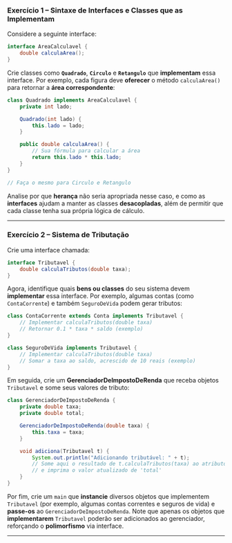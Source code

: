 ### **Exercício 1 – Sintaxe de Interfaces e Classes que as Implementam**

Considere a seguinte interface:

```java
interface AreaCalculavel {
    double calculaArea();
}
```

Crie classes como **`Quadrado`**, **`Circulo`** e **`Retangulo`** que **implementam** essa interface. Por exemplo, cada figura deve **oferecer** o método `calculaArea()` para retornar a **área correspondente**:

```java
class Quadrado implements AreaCalculavel {
    private int lado;

    Quadrado(int lado) {
        this.lado = lado;
    }

    public double calculaArea() {
        // Sua fórmula para calcular a área
        return this.lado * this.lado;
    }
}

// Faça o mesmo para Circulo e Retangulo
```

Analise por que **herança** não seria apropriada nesse caso, e como as **interfaces** ajudam a manter as classes **desacopladas**, além de permitir que cada classe tenha sua própria lógica de cálculo.

---

### **Exercício 2 – Sistema de Tributação**

Crie uma interface chamada:

```java
interface Tributavel {
    double calculaTributos(double taxa);
}
```

Agora, identifique quais **bens ou classes** do seu sistema devem **implementar** essa interface. Por exemplo, algumas contas (como `ContaCorrente`) e também `SeguroDeVida` podem gerar tributos:

```java
class ContaCorrente extends Conta implements Tributavel {
    // Implementar calculaTributos(double taxa)
    // Retornar 0.1 * taxa * saldo (exemplo)
}

class SeguroDeVida implements Tributavel {
    // Implementar calculaTributos(double taxa)
    // Somar a taxa ao saldo, acrescido de 10 reais (exemplo)
}
```

Em seguida, crie um **GerenciadorDeImpostoDeRenda** que receba objetos `Tributavel` e some seus valores de tributo:

```java
class GerenciadorDeImpostoDeRenda {
    private double taxa;
    private double total;

    GerenciadorDeImpostoDeRenda(double taxa) {
        this.taxa = taxa;
    }

    void adiciona(Tributavel t) {
        System.out.println("Adicionando tributável: " + t);
        // Some aqui o resultado de t.calculaTributos(taxa) ao atributo 'total'
        // e imprima o valor atualizado de 'total'
    }
}
```

Por fim, crie um `main` que **instancie** diversos objetos que implementem `Tributavel` (por exemplo, algumas contas correntes e seguros de vida) e **passe-os** ao `GerenciadorDeImpostoDeRenda`. Note que apenas os objetos que **implementarem** `Tributavel` poderão ser adicionados ao gerenciador, reforçando o **polimorfismo** via interface.

---

